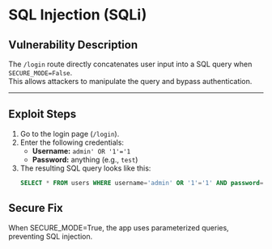 # SQL Injection (SQLi)

## Vulnerability Description
The `/login` route directly concatenates user input into a SQL query when `SECURE_MODE=False`.  
This allows attackers to manipulate the query and bypass authentication.

---

## Exploit Steps

1. Go to the login page (`/login`).
2. Enter the following credentials:
   - **Username:** `admin' OR '1'='1`  
   - **Password:** anything (e.g., `test`)
3. The resulting SQL query looks like this:
   ```sql
   SELECT * FROM users WHERE username='admin' OR '1'='1' AND password='test'

## Secure Fix

When SECURE_MODE=True, the app uses parameterized queries, preventing SQL injection.